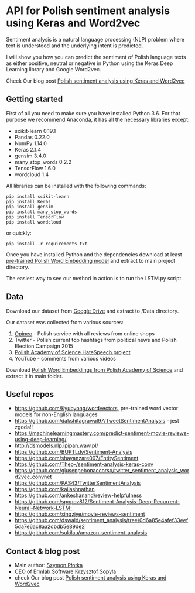 # API for Polish sentiment analysis using Keras and Word2vec

Sentiment analysis is a natural language processing (NLP) problem where text is understood and the underlying intent
is predicted.

I will show you how you can predict the sentiment of Polish language texts as either positive, neutral or negative
in Python using the Keras Deep Learning library and Google Word2vec.

Check Our blog post [Polish sentiment analysis using Keras and Word2vec](https://ermlab.com/en/blog/nlp/polish-sentiment-analysis-using-keras-and-word2vec/)

## Getting started



First of all you need to make sure you have installed Python 3.6. For that purpose we recommend Anaconda,
it has all the necessary libraries except:
* scikit-learn 0.19.1
* Pandas 0.22.0
* NumPy 1.14.0
* Keras 2.1.4
* gensim 3.4.0
* many_stop_words 0.2.2
* TensorFlow 1.6.0
* wordcloud 1.4

All libraries can be installed with the following commands:

```
pip install scikit-learn
pip install Keras
pip install gensim
pip install many_stop_words
pip install TensorFlow
pip install wordcloud
```

or quickly:
```
pip install -r requirements.txt
```


Once you have installed Python and the dependencies download at least [pre-trained Polish Word Embedding model](http://dsmodels.nlp.ipipan.waw.pl/dsmodels/nkjp+wiki-forms-all-100-cbow-hs.txt.gz) and extract
to main project directory.

The easiest way to see our method in action is to run the LSTM.py script.

## Data

Download our dataset from [Google Drive](https://drive.google.com/file/d/1vXqUEBjUHGGy3vV2dA7LlvBjjZlQnl0D/view?usp=sharing)
and extract to /Data directory.

Our dataset was collected from various sources:

1. [Opineo](opineo.pl) - Polish service with all reviews from online shops
2. Twitter - Polish current top hashtags from political news and Polish Election Campaign 2015
3. [Polish Academy of Science HateSpeech project](http://zil.ipipan.waw.pl/HateSpeech)
4. YouTube - comments from various videos

Download [Polish Word Embeddings from Polish Academy of Science](http://dsmodels.nlp.ipipan.waw.pl/w2v.html)
and extract it in main folder.


## Useful repos

* https://github.com/Kyubyong/wordvectors, pre-trained word vector models for non-English languages
* https://github.com/dakshitagrawal97/TweetSentimentAnalysis - jest zgoda!!
* https://machinelearningmastery.com/predict-sentiment-movie-reviews-using-deep-learning/
* http://dsmodels.nlp.ipipan.waw.pl/
* https://github.com/BUPTLdy/Sentiment-Analysis
* https://github.com/shayanzare007/EntitySentiment
* https://github.com/Theo-/sentiment-analysis-keras-conv
* https://github.com/giuseppebonaccorso/twitter_sentiment_analysis_word2vec_convnet
* https://github.com/PAS43/TwitterSentimentAnalysis
* https://github.com/kailashnathan
* https://github.com/ankeshanand/review-helpfulness
* https://github.com/spopov812/Sentiment-Analysis-Deep-Recurrent-Neural-Network-LSTM-
* https://github.com/xingziye/movie-reviews-sentiment
* https://github.com/dswald/sentiment_analysis/tree/0d6a85e4afef33eef5da7e6ac8aa2dbdb5e89de2
* https://github.com/sukilau/amazon-sentiment-analysis


## Contact & blog post

* Main author: [Szymon Płotka](https://github.com/simongeek)
* CEO of [Ermlab Software](https://ermlab.com) [Krzysztof Sopyła](https://github.com/ksopyla)
* check Our blog post [Polish sentiment analysis using Keras and Word2vec](https://ermlab.com/en/blog/nlp/polish-sentiment-analysis-using-keras-and-word2vec/)
